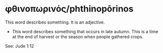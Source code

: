 # φθινοπωρινός/phthinopōrinos
This word describes something. It is an adjective.
* This word describes something that occurs in late autumn. This is a time at the end of harvest or the season when people gathered crops.

See: Jude 1:12
